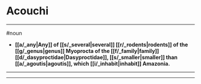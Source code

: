 # Acouchi
---
#noun
- **[[a/_any|Any]] of [[s/_several|several]] [[r/_rodents|rodents]] of the [[g/_genus|genus]] Myoprocta of the [[f/_family|family]] [[d/_dasyproctidae|Dasyproctidae]], [[s/_smaller|smaller]] than [[a/_agoutis|agoutis]], which [[i/_inhabit|inhabit]] Amazonia.**
---
---

